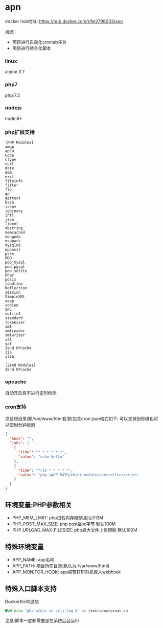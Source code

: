 # apn
docker hub地址: https://hub.docker.com/r/lin2798003/apn

用途：
* 项目进行自动化crontab任务
* 项目进行持久化脚本

### linux
alpine:3.7
### php7
php:7.2
### nodejs
node:6*
### php扩展支持
```
[PHP Modules]
amqp
apcu
Core
ctype
curl
date
dom
exif
fileinfo
filter
ftp
gd
gettext
hash
iconv
igbinary
intl
json
libxml
mbstring
memcached
mongodb
msgpack
mysqlnd
openssl
pcre
PDO
pdo_mysql
pdo_pgsql
pdo_sqlite
Phar
posix
readline
Reflection
session
SimpleXML
soap
sodium
SPL
sqlite3
standard
tokenizer
xml
xmlreader
xmlwriter
xsl
yaf
Zend OPcache
zip
zlib

[Zend Modules]
Zend OPcache
```
### opcache
自动开启且不进行定时检测
### cron支持
项目根目录(即/var/www/html目录)包含cron.json格式如下:
可以支持到秒级也可以使用分钟级别
```json
{
  "hook": "",
  "jobs": [
    {
      "time": "* * * * * *",
      "value": "echo hello"
    },
    {
      "time": "*/10 * * * * *",
      "value": "php $APP_PATH/think module/controller/action"
    }
  ]
}
```

## 环境变量:PHP参数相关
* PHP_MEM_LIMIT: php进程内存限制,默认512M
* PHP_POST_MAX_SIZE: php post最大字节 默认100M
* PHP_UPLOAD_MAX_FILESIZE: php最大文件上传限制 默认100M

## 特殊环境变量
* APP_NAME: app名称
* APP_PATH: 项目所在目录(默认为:/var/www/html)
* APP_MONITOR_HOOK: app报警钉钉群机器人webhook

## 特殊入口脚本支持
Dockerfile中追加<br>
```Dockerfile
RUN echo "php a/b/c >> /cli.log &" >> /extra/external.sh
```
注意:脚本一定都需要是在系统后台运行
